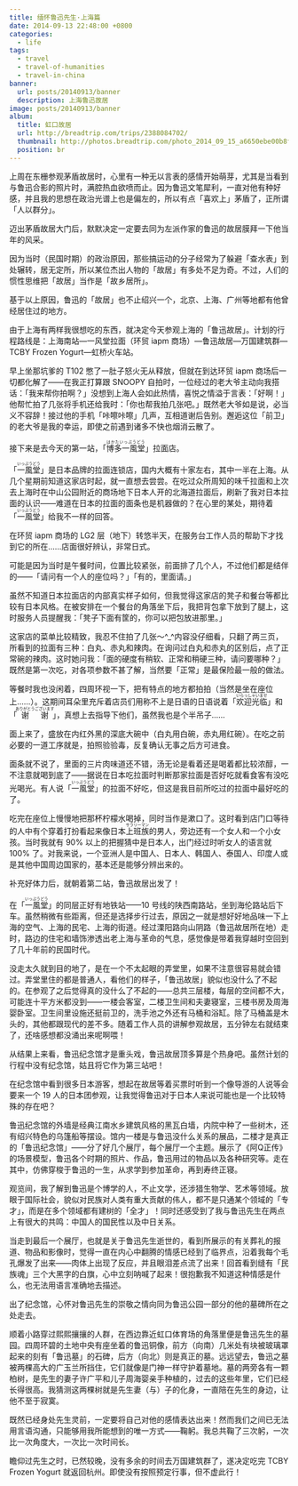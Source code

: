 ```yaml
---
title: 缅怀鲁迅先生·上海篇
date: 2014-09-13 22:48:00 +0800
categories:
  - life
tags:
  - travel
  - travel-of-humanities
  - travel-in-china
banner:
  url: posts/20140913/banner
  description: 上海鲁迅故居
image: posts/20140913/banner
album:
  title: 虹口故居
  url: http://breadtrip.com/trips/2388084702/
  thumbnail: http://photos.breadtrip.com/photo_2014_09_15_a6650ebe00b8fe8b1426f390deb756a8.jpg
  position: br
---
```


上周在东栅参观茅盾故居时，心里有一种无以言表的感情开始萌芽，尤其是当看到与鲁迅合影的照片时，满腔热血欲喷而止。因为鲁迅文笔犀利，一直对他有种好感，并且我的思想在政治光谱上也是偏左的，所以有点「喜欢上」茅盾了，正所谓「人以群分」。

迈出茅盾故居大门后，默默决定一定要去同为左派作家的鲁迅的故居膜拜一下他当年的风采。

因为当时（民国时期）的政治原因，那些搞运动的分子经常为了躲避「查水表」到处辗转，居无定所，所以某位杰出人物的「故居」有多处不足为奇。不过，人们的惯性思维把「故居」当作是「故乡居所」。

基于以上原因，鲁迅的「故居」也不止绍兴一个，北京、上海、广州等地都有他曾经居住过的地方。

由于上海有两样我很想吃的东西，就决定今天参观上海的「鲁迅故居」。计划的行程路线是：上海南站—一风堂拉面（环贸 iapm 商场）—鲁迅故居—万国建筑群—TCBY Frozen Yogurt—虹桥火车站。

早上坐那坑爹的 T102 憋了一肚子怒火无从释放，但就在到达环贸 iapm 商场后一切都化解了——在我正打算跟 SNOOPY 自拍时，一位经过的老大爷主动向我搭话：「我来帮你拍啊？」没想到上海人会如此热情，喜悦之情溢于言表：「好啊！」他帮忙拍了几张将手机还给我时：「你也帮我拍几张吧。」既然老大爷如是说，必当义不容辞！接过他的手机「咔嚓咔嚓」几声，互相道谢后告别。邂逅这位「前卫」的老大爷是我的幸运，即使之前遇到诸多不快也烟消云散了。

接下来是去今天的第一站，「<ruby lang="ja"><rb>博多一風堂</rb><rp>（</rp><rt>はかたいっぷうどう</rt><rp>）</rp></ruby>」拉面店。

「<ruby lang="ja"><rb>一風堂</rb><rp>（</rp><rt>いっぷうどう</rt><rp>）</rp></ruby>」是日本品牌的拉面连锁店，国内大概有十家左右，其中一半在上海。从几个星期前知道这家店时起，就一直想去尝尝。在吃过众所周知的味千拉面和上次去上海时在中山公园附近的商场地下日本人开的北海道拉面后，刷新了我对日本拉面的认识——难道在日本的拉面的面条也是机器做的？在心里的某处，期待着「<ruby lang="ja"><rb>一風堂</rb><rp>（</rp><rt>いっぷうどう</rt><rp>）</rp></ruby>」给我不一样的回答。

在环贸 iapm 商场的 LG2 层（地下）转悠半天，在服务台工作人员的帮助下才找到它的所在……店面很好辨认，非常日式。

可能是因为当时是午餐时间，位置比较紧张，前面排了几个人，不过他们都是结伴的——「请问有一个人的座位吗？」「有的，里面请。」

虽然不知道日本拉面店的内部真实样子如何，但我觉得这家店的凳子和餐台等都比较有日本风格。在被安排在一个餐台的角落坐下后，我把背包拿下放到了腿上，这时服务人员提醒我：「凳子下面有筐的，你可以把包放进那里。」

这家店的菜单比较精致，我忍不住拍了几张～^_^内容没仔细看，只翻了两三页，所看到的拉面有三种：白丸、赤丸和辣肉。在询问过白丸和赤丸的区别后，点了正常碗的辣肉。这时她问我：「面的硬度有稍软、正常和稍硬三种，请问要哪种？」既然是第一次吃，对各项参数不甚了解，当然要「正常」是最保险最一般的做法。

等餐时我也没闲着，四周环视一下，把有特点的地方都拍拍（当然是坐在座位上……）。这期间耳朵里充斥着店员们用称不上是日语的日语说着「<ruby lang="ja"><rb>欢迎光临</rb><rp>（</rp><rt>いらっしゃいませ</rt><rp>）</rp></ruby>」和「<ruby lang="ja"><rb>谢谢</rb><rp>（</rp><rt>ありがとうございます</rt><rp>）</rp></ruby>」，真想上去指导下他们，虽然我也是个半吊子……

面上来了，盛放在内红外黑的深底大碗中（白丸用白碗，赤丸用红碗）。在吃之前必要的一道工序就是，拍照验验毒，反复确认无事之后方可进食。

面条就不说了，里面的三片肉味道还不错，汤无论是看着还是喝着都比较浓醇，一不注意就喝到底了——据说在日本吃拉面时判断那家拉面是否好吃就看食客有没吃光喝光。有人说「<ruby lang="ja"><rb>一風堂</rb><rp>（</rp><rt>いっぷうどう</rt><rp>）</rp></ruby>」的拉面不好吃，但这是我目前所吃过的拉面中最好吃的了。

吃完在座位上慢慢地把那杯柠檬水喝掉，同时当作是漱口了。这时看到店门口等待的人中有个穿着打扮看起来像日本<ruby lang="ja"><rb>上班族</rb><rp>（</rp><rt>サラリーマン</rt><rp>）</rp></ruby>的男人，旁边还有一个女人和一个小女孩。当时我就有 90% 以上的把握猜中是日本人，出门经过时听女人的语言就 100% 了。对我来说，一个亚洲人是中国人、日本人、韩国人、泰国人、印度人或是其他中国周边国家的，基本还是能够分辨出来的。

补充好体力后，就朝着第二站，鲁迅故居出发了！

在「<ruby lang="ja"><rb>一風堂</rb><rp>（</rp><rt>いっぷうどう</rt><rp>）</rp></ruby>」的同层正好有地铁站——10 号线的陕西南路站，坐到海伦路站后下车。虽然稍微有些距离，但还是选择步行过去，原因之一就是想好好地品味一下上海的空气、上海的民宅、上海的街道。经过溧阳路向山阴路（鲁迅故居所在地）走时，路边的住宅和墙饰渗透出老上海与革命的气息，感觉像是带着我穿越时空回到了几十年前的民国时代。

没走太久就到目的地了，是在一个不太起眼的弄堂里，如果不注意很容易就会错过。弄堂里住的都是普通人，看他们的样子，「鲁迅故居」貌似也没什么了不起的。在参观了之后觉得真的没什么了不起的——总共三层楼，每层的空间都不大，可能连十平方米都没到——一楼会客室，二楼卫生间和夫妻寝室，三楼书房及周海婴卧室。卫生间里设施还挺前卫的，洗手池之外还有马桶和浴缸。除了马桶盖是木头的，其他都跟现代的差不多。随着工作人员的讲解参观故居，五分钟左右就结束了，还啥感想都没涌出来呢啊喂！

从结果上来看，鲁迅纪念馆才是重头戏，鲁迅故居顶多算是个热身吧。虽然计划的行程中没有纪念馆，姑且将它作为第三站吧！

在纪念馆中看到很多日本游客，想起在故居等着买票时听到一个像导游的人说等会要来一个 19 人的日本团参观，让我觉得鲁迅对于日本人来说可能也是一个比较特殊的存在吧？

鲁迅纪念馆的外墙是经典江南水乡建筑风格的黑瓦白墙，内院中种了一些树木，还有绍兴特色的乌篷船等摆设。馆内一楼是与鲁迅没什么关系的展品，二楼才是真正的「鲁迅纪念馆」——分了好几个展厅，每个展厅一个主题。展示了《阿Q正传》的场景模型，鲁迅各个时期的照片、作品，鲁迅用过的物品以及各种研究等。走在其中，仿佛穿梭于鲁迅的一生，从求学到参加革命，再到寿终正寝。

观览间，我了解到鲁迅是个博学的人，不止文学，还涉猎生物学、艺术等领域。放眼于国际社会，貌似对民族对人类有重大贡献的伟人，都不是只通某个领域的「专才」，而是在多个领域都有建树的「全才」！同时还感受到了我与鲁迅先生在两点上有很大的共鸣：中国人的国民性以及中日关系。

当走到最后一个展厅，也就是关于鲁迅先生逝世的，看到所展示的有关葬礼的报道、物品和影像时，觉得一直在内心中翻腾的情感已经到了临界点，沿着我每个毛孔爆发了出来——肉体上出现了反应，并且眼泪差点流了出来！回首看到缝有「民族魂」三个大黑字的白旗，心中立刻呐喊了起来！很抱歉我不知道这种情感是什么，也无法用语言准确地去描述。

出了纪念馆，心怀对鲁迅先生的崇敬之情向同为鲁迅公园一部分的他的墓碑所在之处走去。

顺着小路穿过熙熙攘攘的人群，在西边靠近虹口体育场的角落里便是鲁迅先生的墓园。四周环碧的土地中央有座坐着的鲁迅铜像，前方（向南）几米处有块被玻璃罩起来的刻有「鲁迅墓」的石碑，后方（向北）则是真正的墓。远远望去，鲁迅之墓被两棵高大的广玉兰所挡住，它们就像是门神一样守护着墓地。墓的两旁各有一颗柏树，是先生的妻子许广平和儿子周海婴亲手种植的，过去的这些年里，它们已经长得很高。我猜测这两棵树就是先生妻（与）子的化身，一直陪在先生的身边，让他不至于寂寞。

既然已经身处先生灵前，一定要将自己对他的感情表达出来！然而我们之间已无法用言语沟通，只能够用我所能想到的唯一方式——鞠躬。我总共鞠了三次躬，一次比一次角度大，一次比一次时间长。

瞻仰过先生之时，已然较晚，没有多余的时间去万国建筑群了，遂决定吃完 TCBY Frozen Yogurt 就返回杭州。即使没有按照预定行事，但不虚此行！
